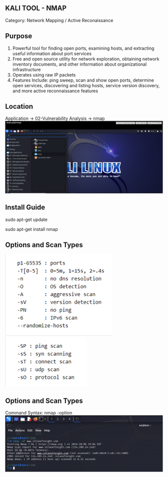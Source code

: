 ## KALI TOOL - NMAP
Category: Network Mapping / Active Reconaissance

## Purpose
1. Powerful tool for finding open ports, examining hosts, and extracting useful information about port services
2. Free and open source utility for network exploration, obtaining network inventory documents, and other information about organizational infrastructure
3. Operates using raw IP packets
4. Features Include: ping sweep, scan and show open ports, determine open services, discovering and listing hosts, service version discovery, and more active reconnaissance features 

## Location
Application -> 02-Vulnerability Analysis -> nmap
![KaliApplication](./KaliNmap.png)

## Install Guide
sudo apt-get update

sudo apt-get install nmap

## Options and Scan Types
![KaliOptions](./nmapoptions.png)
![FilesDirectory](./nmapscan.png)

## Options and Scan Types
Command Syntax: nmap -option <IP>
![KaliScan](./kali_scan.png)
